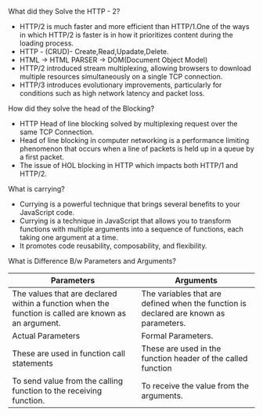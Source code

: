 What did they Solve the HTTP - 2?

- HTTP/2 is much faster and more efficient than HTTP/1.One of the ways in which HTTP/2 is faster is in how it prioritizes content during the loading process.
- HTTP - (CRUD)- Create,Read,Upadate,Delete.
- HTML -> HTML PARSER -> DOM(Document Object Model)
- HTTP/2 introduced stream multiplexing, allowing browsers to download multiple resources simultaneously on a single TCP connection.
- HTTP/3 introduces evolutionary improvements, particularly for conditions such as high network latency and packet loss.

How did they solve the head of the Blocking?

- HTTP Head of line blocking solved by multiplexing request over the same TCP Connection.
- Head of line blocking in computer networking is a performance limiting phenomenon that occurs when a line of packets is held up in a queue by a first packet.
- The issue of HOL blocking in HTTP which impacts both HTTP/1 and HTTP/2.

What is carrying?

- Currying is a powerful technique that brings several benefits to your JavaScript code.
- Currying is a technique in JavaScript that allows you to transform functions with multiple arguments into a sequence of functions, each taking one argument at a time.
- It promotes code reusability, composability, and flexibility.

What is Difference B/w Parameters and Arguments?

| Parameters                                                                                           | Arguments                                                                             |
| ---------------------------------------------------------------------------------------------------- | ------------------------------------------------------------------------------------- |
| The values that are declared within a function when the function is called are known as an argument. | The variables that are defined when the function is declared are known as parameters. |
| Actual Parameters                                                                                    | Formal Parameters.                                                                    |
| These are used in function call statements                                                           | These are used in the function header of the called function                          |
| To send value from the calling function to the receiving function.                                   | To receive the value from the arguments.                                              |
